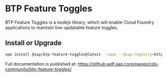 # BTP Feature Toggles

BTP Feature Toggles is a nodejs library, which will enable Cloud Foundry applications to maintain live-updatable feature
toggles.

## Install or Upgrade

```bash
npm install @sap/btp-feature-toggles@latest --save --@sap:registry=https://int.repositories.cloud.sap/artifactory/api/npm/build-releases-npm/
```

Full documentation is published at:
https://github.wdf.sap.corp/pages/cds-community/btp-feature-toggles/
